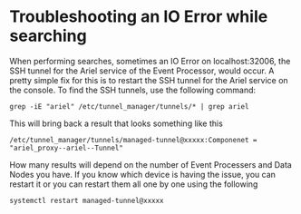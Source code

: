 # Troubleshooting an IO Error while searching
When performing searches, sometimes an IO Error on localhost:32006, the SSH tunnel for the Ariel service of the Event Processor, would occur.
A pretty simple fix for this is to restart the SSH tunnel for the Ariel service on the console. To find the SSH tunnels, use the following command:
```
grep -iE "ariel" /etc/tunnel_manager/tunnels/* | grep ariel
```
This will bring back a result that looks something like this
```
/etc/tunnel_manager/tunnels/managed-tunnel@xxxxx:Componenet = "ariel_proxy--ariel--Tunnel"
```
How many results will depend on the number of Event Processers and Data Nodes you have. If you know which device is having the issue, you can restart it
or you can restart them all one by one using the following
```
systemctl restart managed-tunnel@xxxxx
```
